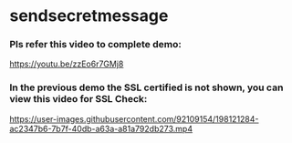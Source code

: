 # sendsecretmessage

### Pls refer this video to complete demo:
https://youtu.be/zzEo6r7GMj8


### In the previous demo the SSL certified is not shown, you can view this video for SSL Check:
https://user-images.githubusercontent.com/92109154/198121284-ac2347b6-7b7f-40db-a63a-a81a792db273.mp4

